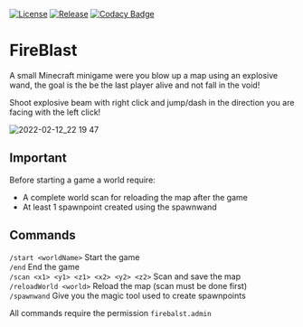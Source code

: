 [![License](https://img.shields.io/github/license/Blackoutburst/FireBlast.svg)](LICENSE)
[![Release](https://img.shields.io/github/release/Blackoutburst/FireBlast.svg)](https://github.com/Blackoutburst/FireBlast/releases)
[![Codacy Badge](https://app.codacy.com/project/badge/Grade/377955dafdca4f6a9f4dcb9825160eaa)](https://www.codacy.com/gh/Blackoutburst/FireBlast/dashboard?utm_source=github.com&amp;utm_medium=referral&amp;utm_content=Blackoutburst/FireBlast&amp;utm_campaign=Badge_Grade)

# FireBlast
A small Minecraft minigame were you blow up a map using an explosive wand, the goal is the be the last player alive and not fall in the void!

Shoot explosive beam with right click and jump/dash in the direction you are facing with the left click!

![2022-02-12_22 19 47](https://user-images.githubusercontent.com/30992311/153728809-a8f1c4a2-64ee-4b45-abcb-865a8b64da90.png)

## Important
Before starting a game a world require:
- A complete world scan for reloading the map after the game
- At least 1 spawnpoint created using the spawnwand

## Commands
`/start <worldName>` Start the game\
`/end` End the game\
`/scan <x1> <y1> <z1> <x2> <y2> <z2>` Scan and save the map\
`/reloadWorld <world>` Reload the map (scan must be done first)\
`/spawnwand` Give you the magic tool used to create spawnpoints

All commands require the permission `firebalst.admin`
